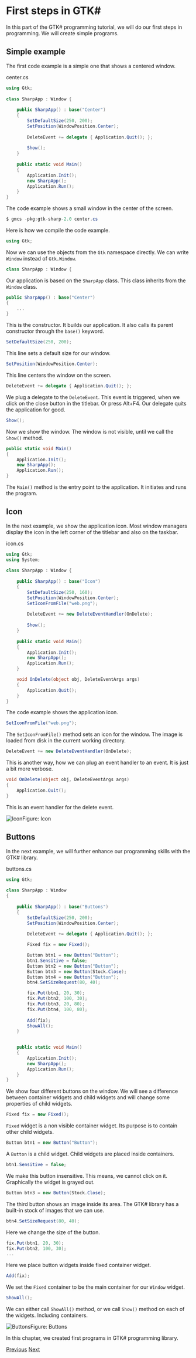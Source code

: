 # First steps in GTK#

In this part of the GTK# programming tutorial, we will do our first steps in programming. We will create simple programs.



## Simple example

The first code example is a simple one that shows a centered window.

center.cs

```csharp
using Gtk;
 
class SharpApp : Window {
 
    public SharpApp() : base("Center")
    {
        SetDefaultSize(250, 200);
        SetPosition(WindowPosition.Center);
        
        DeleteEvent += delegate { Application.Quit(); };
        
        Show();    
    }
    
    public static void Main()
    {
        Application.Init();
        new SharpApp();        
        Application.Run();
    }
}
```

The code example shows a small window in the center of the screen.

```csharp
$ gmcs -pkg:gtk-sharp-2.0 center.cs
```

Here is how we compile the code example.

```csharp
using Gtk;
```

Now we can use the objects from the `Gtk` namespace directly. We can write `Window` instead of `Gtk.Window`.

```csharp
class SharpApp : Window {
```

Our application is based on the `SharpApp` class. This class inherits from the `Window` class.

```csharp
public SharpApp() : base("Center")
{
    ...   
}
```

This is the constructor. It builds our application. It also calls its parent constructor through the `base()` keyword.

```csharp
SetDefaultSize(250, 200);
```

This line sets a default size for our window.

```csharp
SetPosition(WindowPosition.Center);
```

This line centers the window on the screen.

```csharp
DeleteEvent += delegate { Application.Quit(); };
```

We plug a delegate to the `DeleteEvent`. This event is triggered, when we click on the close button in the titlebar. Or press Alt+F4. Our delegate quits the application for good.

```csharp
Show();
```

Now we show the window. The window is not visible, until we call the `Show()` method.

```csharp
public static void Main()
{
    Application.Init();
    new SharpApp();        
    Application.Run();
}
```



The `Main()` method is the entry point to the application. It initiates and runs the program.

## Icon

In the next example, we show the application icon. Most window managers display the icon in the left corner of the titlebar and also on the taskbar.

icon.cs

```csharp
using Gtk;
using System;
 
class SharpApp : Window {
 
    public SharpApp() : base("Icon")
    {
        SetDefaultSize(250, 160);
        SetPosition(WindowPosition.Center);
        SetIconFromFile("web.png");
        
        DeleteEvent += new DeleteEventHandler(OnDelete);
        
        Show();      
    }
    
    public static void Main()
    {
        Application.Init();
        new SharpApp();
        Application.Run();
    }

    void OnDelete(object obj, DeleteEventArgs args)
    {
        Application.Quit();
    }
}
```

The code example shows the application icon.

```csharp
SetIconFromFile("web.png");
```

The `SetIconFromFile()` method sets an icon for the window. The image is loaded from disk in the current working directory.

```csharp
DeleteEvent += new DeleteEventHandler(OnDelete);
```

This is another way, how we can plug an event handler to an event. It is just a bit more verbose.

```csharp
void OnDelete(object obj, DeleteEventArgs args)
{
    Application.Quit();
}
```

This is an event handler for the delete event.

![Icon](../assets/icon.png)Figure: Icon



## Buttons

In the next example, we will further enhance our programming skills with the GTK# library.

buttons.cs

```csharp
using Gtk;
 
class SharpApp : Window
{
    
    public SharpApp() : base("Buttons")
    {
        SetDefaultSize(250, 200);
        SetPosition(WindowPosition.Center);
        
        DeleteEvent += delegate { Application.Quit(); };

        Fixed fix = new Fixed();

        Button btn1 = new Button("Button");
        btn1.Sensitive = false;
        Button btn2 = new Button("Button");
        Button btn3 = new Button(Stock.Close);
        Button btn4 = new Button("Button");
        btn4.SetSizeRequest(80, 40);

        fix.Put(btn1, 20, 30);
        fix.Put(btn2, 100, 30);
        fix.Put(btn3, 20, 80);
        fix.Put(btn4, 100, 80);
        
        Add(fix);
        ShowAll();
    }
    

    public static void Main() 
    {
        Application.Init();
        new SharpApp();
        Application.Run();
    }
}
```

We show four different buttons on the window. We will see a difference between container widgets and child widgets and will change some properties of child widgets.

```csharp
Fixed fix = new Fixed();
```

`Fixed` widget is a non visible container widget. Its purpose is to contain other child widgets.

```csharp
Button btn1 = new Button("Button");
```

A `Button` is a child widget. Child widgets are placed inside containers.

```csharp
btn1.Sensitive = false;
```

We make this button insensitive. This means, we cannot click on it. Graphically the widget is grayed out.

```csharp
Button btn3 = new Button(Stock.Close);
```

The third button shows an image inside its area. The GTK# library has a built-in stock of images that we can use.

```csharp
btn4.SetSizeRequest(80, 40);
```

Here we change the size of the button.

```csharp
fix.Put(btn1, 20, 30);
fix.Put(btn2, 100, 30);
...
```

Here we place button widgets inside fixed container widget.

```csharp
Add(fix);
```

We set the `Fixed` container to be the main container for our `Window` widget.

```csharp
ShowAll();
```

We can either call `ShowAll()` method, or we call `Show()` method on each of the widgets. Including containers.

![Buttons](../assets/buttons.png)Figure: Buttons



In this chapter, we created first programs in GTK# programming library.

[Previous](./introduction.md) [Next](./layout.md)